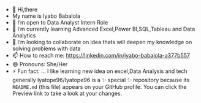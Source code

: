 - 👋 Hi,there
- My name is Iyabo Babalola
- 👀 I’m open to Data Analyst Intern Role
- 🌱 I’m currently learning Advanced Excel,Power BI,SQL,Tableau and Data Analytics
- 💞️ I’m looking to collaborate on idea thats will deepen my knowledge on solving problems with data
- 📫 How to reach me: https://linkedin.com/in/iyabo-babalola-a377b557
- 😄 Pronouns: She/Her
- ⚡ Fun fact: ... I like learning new idea on excel,Data Analysis and tech generally
Iyatope96/Iyatope96 is a ✨ special ✨ repository because its `README.md` (this file) appears on your GitHub profile.
You can click the Preview link to take a look at your changes.
